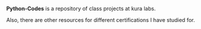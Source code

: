 **Python-Codes** is a repository of class projects at kura labs.

Also, there are other resources for different certifications I have studied for.
